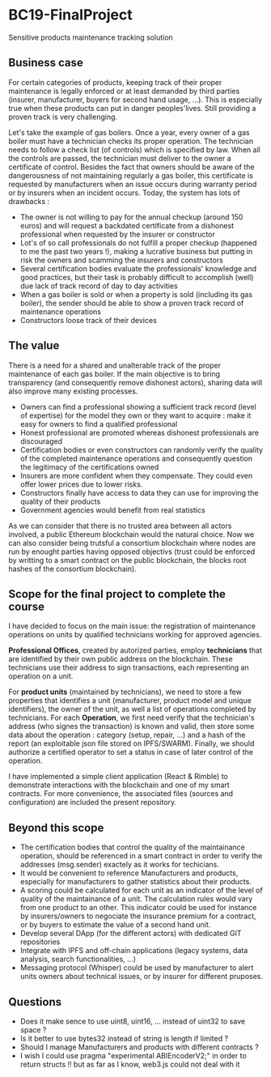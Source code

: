 # BC19-FinalProject
Sensitive products maintenance tracking solution

## Business case
For certain categories of products, keeping track of their proper maintenance is legally enforced or at least demanded by third parties (insurer, manufacturer, buyers for second hand usage, ...). This is especially true when these products can put in danger peoples'lives. Still providing a proven track is very challenging.

Let's take the example of gas boilers. Once a year, every owner of a gas boiler must have a technician checks its proper operation. The technician needs to follow a check list (of controls) which is specified by law. When all the controls are passed, the technician must deliver to the owner a certificate of control. Besides the fact that owners should be aware of the dangerousness of not maintaining regularly a gas boiler, this certificate is requested by manufacturers when an issue occurs during warranty period or by insurers when an incident occurs. Today, the system has lots of drawbacks  :
* The owner is not willing to pay for the annual checkup (around 150 euros) and will request a backdated certificate from a dishonest professional when requested by the insurer or constructor
* Lot's of so call professionals do not fulfill a proper checkup (happened to me the past two years !), making a lucrative business but putting in risk the owners and scamming the insurers and constructors
* Several certification bodies evaluate the professionals' knowledge and good practices, but their task is probably difficult to accomplish (well) due lack of track record of day to day activities
* When a gas boiler is sold or when a property is sold (including its gas boiler), the sender should be able to show a proven track record of maintenance operations
* Constructors loose track of their devices

## The value
There is a need for a shared and unalterable track of the proper maintenance of each gas boiler. If the main objective is to bring transparency (and consequently remove dishonest actors), sharing data will also improve many existing processes.
* Owners can find a professional showing a sufficient track record (level of expertise) for the model they own or they want to acquire : make it easy for owners to find a qualified professional
* Honest professional are promoted whereas dishonest professionals are discouraged
* Certification bodies or even constructors can randomly verify the quality of the completed maintenance operations and consequently question the legitimacy of the certifications owned
* Insurers are more confident when they compensate. They could even offer lower prices due to lower risks.
* Constructors finally have access to data they can use for improving the quality of their products
* Government agencies would benefit from real statistics

As we can consider that there is no trusted area between all actors involved, a public Ethereum blockchain would the natural choice. Now we can also consider being trutsful a consortium blockchain where nodes are run by enought parties having opposed objectivs (trust could be enforced by writting to a smart contract on the public blockchain, the blocks root hashes of the consortium blockchain).

## Scope for the final project to complete the course
I have decided to focus on the main issue: the registration of maintenance operations on units by qualified technicians working for approved agencies. 

**Professional Offices**, created by autorized parties, employ **technicians** that are identified by their own public address on the blockchain. These technicians use their address to sign transactions, each representing an operation on a unit. 

For **product units** (maintained by technicians), we need to store a few properties that identifies a unit (manufacturer, product model and unique identifiers), the owner of the unit, as well a list of operations completed by technicians. For each **Operation**, we first need verify that the technician's address (who signes the transaction) is known and valid, then store some data about the operation : category (setup, repair, ...) and a hash of the report (an exploitable json file stored on IPFS/SWARM). Finally, we should authorize a certified operator to set a status in case of later control of the operation.

I have implemented a simple client application (React & Rimble) to demonstrate interactions with the blockchain and one of my smart contracts. For more convenience, the associated files (sources and configuration) are included the present repository. 

## Beyond this scope
* The certification bodies that control the quality of the maintainance operation, should be referenced in a smart contract in order to verify the addresses (msg.sender) exactely as it works for techicians.
* It would be convenient to reference Manufacturers and products, especially for manufacturers to gather statistics about their products.
* A scoring could be calculated for each unit as an indicator of the level of quality of the maintainance of a unit. The calculation rules would vary from one product to an other. This indicator could be used for instance by insurers/owners to negociate the insurance premium for a contract, or by buyers to estimate the value of a second hand unit.
* Develop several DApp (for the different actors) with dedicated GIT repositories
* Integrate with IPFS and off-chain applications (legacy systems, data analysis, search functionalities, ...)
* Messaging protocol (Whisper) could be used by manufacturer to alert units owners about technical issues, or by insurer for different pruposes. 

## Questions
- Does it make sence to use uint8, uint16, ... instead of uint32 to save space ?
- Is it better to use bytes32 instead of string is length if limited ?
- Should I manage Manufacturers and products with different contracts ? 
- I wish I could use pragma "experimental ABIEncoderV2;" in order to return structs !! but as far as I know, web3.js could not deal with it




